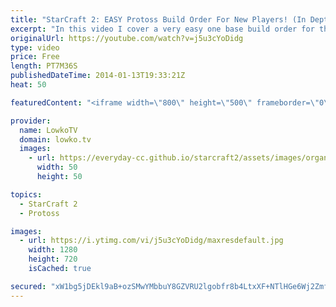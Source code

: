```yaml
---
title: "StarCraft 2: EASY Protoss Build Order For New Players! (In Depth!)"
excerpt: "In this video I cover a very easy one base build order for the Protoss race in StarCraft 2: Heart of the Swarm. The build order is very easy to execute for new players, and only requires a little bit of practice before you can go on the ladder and beat your oponnents.  9 Pylon 12 Gateway 14 Gas Geyser"
originalUrl: https://youtube.com/watch?v=j5u3cYoDidg
type: video
price: Free
length: PT7M36S
publishedDateTime: 2014-01-13T19:33:21Z
heat: 50

featuredContent: "<iframe width=\"800\" height=\"500\" frameborder=\"0\" src=\"https://www.youtube.com/embed/j5u3cYoDidg\" allow=\"accelerometer; autoplay; encrypted-media; gyroscope; picture-in-picture\" allowfullscreen></iframe>"

provider:
  name: LowkoTV
  domain: lowko.tv
  images:
    - url: https://everyday-cc.github.io/starcraft2/assets/images/organizations/lowko.tv-50x50.jpg
      width: 50
      height: 50

topics:
  - StarCraft 2
  - Protoss

images:
  - url: https://i.ytimg.com/vi/j5u3cYoDidg/maxresdefault.jpg
    width: 1280
    height: 720
    isCached: true

secured: "xW1bg5jDEkl9aB+ozSMwYMbbuY8GZVRU2lgobfr8b4LtxXF+NTlHGe6Wj2ZmfMIdVenD4KMRK2XZVYffMGVcyOSArEYiJdR2R7gXZ8aJh8xVnXbqAM7MJEHgeCJLjg2xUuc2cMGZUv63HqryD29oCygX27Zicpk0cnTY6pChW1cKlSiYFjfqAPsFYlQSasN+4fEtVu1/RbIt7X/eiPNiNK5Lq8HvJGfLa8251xrJed5fLb+8kVFAAcpIQH0VVKwTn147Oj5RLH5CYyZv76M8Y7yqLcUUeFjjFlV9YZp0F04wDyDPekhunSXafpbjmBBS3mX+U0mgqoNgfTSKzwVLqKp+n+PponQSwoX4oyMCFcJj7wM2FLlLiPn38LtYfy87pmtX72Le3A9z3A/1jSRvGtaFg7g2yrYMGNc0Krw8RvOqV7kJFqAu0NbW3IaZq1D4;5tNwL3NczSXIxOjveBirZQ=="
---
```


